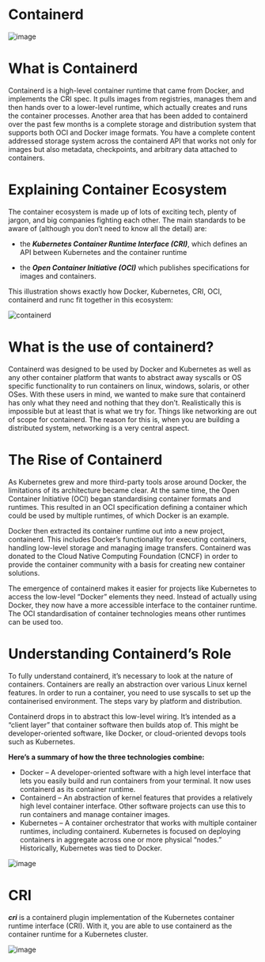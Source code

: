 # Containerd

![image](https://user-images.githubusercontent.com/71754779/133914148-faabbbd3-99a2-46a1-804b-658af7e58df5.png)
# What is Containerd

Containerd is a high-level container runtime that came from Docker, and implements the CRI spec. It pulls images from registries, manages them and then hands over to a lower-level runtime, which actually creates and runs the container processes.
Another area that has been added to containerd over the past few months is a complete storage and distribution system that supports both OCI and Docker image formats.  You have a complete content addressed storage system across the containerd API that works not only for images but also metadata, checkpoints, and arbitrary data attached to containers.

# Explaining Container Ecosystem

The container ecosystem is made up of lots of exciting tech, plenty of jargon, and big companies fighting each other.
The main standards to be aware of (although you don’t need to know all the detail) are:
* the ***Kubernetes Container Runtime Interface (CRI)***, which defines an API between Kubernetes and the container runtime

* the ***Open Container Initiative (OCI)*** which publishes specifications for images and containers.

This illustration shows exactly how Docker, Kubernetes, CRI, OCI, containerd and runc fit together in this ecosystem:

![containerd](https://www.tutorialworks.com/assets/images/container-ecosystem.drawio.png)

# What is the use of containerd?

Containerd was designed to be used by Docker and Kubernetes as well as any other container platform that wants to abstract away syscalls or OS specific functionality to run containers on linux, windows, solaris, or other OSes.  With these users in mind, we wanted to make sure that containerd has only what they need and nothing that they don’t.  Realistically this is impossible but at least that is what we try for.  Things like networking are out of scope for containerd.  The reason for this is, when you are building a distributed system, networking is a very central aspect.

# The Rise of Containerd

As Kubernetes grew and more third-party tools arose around Docker, the limitations of its architecture became clear. At the same time, the Open Container Initiative (OCI) began standardising container formats and runtimes. This resulted in an OCI specification defining a container which could be used by multiple runtimes, of which Docker is an example.

Docker then extracted its container runtime out into a new project, containerd. This includes Docker’s functionality for executing containers, handling low-level storage and managing image transfers. Containerd was donated to the Cloud Native Computing Foundation (CNCF) in order to provide the container community with a basis for creating new container solutions.

The emergence of containerd makes it easier for projects like Kubernetes to access the low-level “Docker” elements they need. Instead of actually using Docker, they now have a more accessible interface to the container runtime. The OCI standardisation of container technologies means other runtimes can be used too.

# Understanding Containerd’s Role

To fully understand containerd, it’s necessary to look at the nature of containers. Containers are really an abstraction over various Linux kernel features. In order to run a container, you need to use syscalls to set up the containerised environment. The steps vary by platform and distribution.

Containerd drops in to abstract this low-level wiring. It’s intended as a “client layer” that container software then builds atop of. This might be developer-oriented software, like Docker, or cloud-oriented devops tools such as Kubernetes.

**Here’s a summary of how the three technologies combine:**
 
* Docker – A developer-oriented software with a high level interface that lets you easily build and run containers from your terminal. It now uses containerd as its container runtime.
* Containerd – An abstraction of kernel features that provides a relatively high level container interface. Other software projects can use this to run containers and manage container images.
* Kubernetes – A container orchestrator that works with multiple container runtimes, including containerd. Kubernetes is focused on deploying containers in aggregate across one or more physical “nodes.” Historically, Kubernetes was tied to Docker.

![image](https://user-images.githubusercontent.com/71754779/133914160-9c907312-68a0-4fab-b153-113354af3d38.png)

# CRI

***cri*** is a containerd plugin implementation of the Kubernetes container runtime interface (CRI). With it, you are able to use containerd as the container runtime for a Kubernetes cluster.

![image](https://user-images.githubusercontent.com/71754779/133914194-d2cde09c-9f7f-4a53-aa72-ff70a9b8dae3.png)
